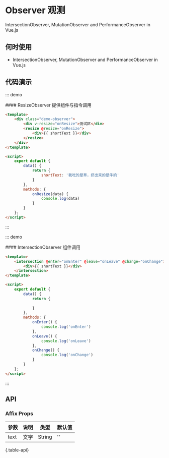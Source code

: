 <script>
    export default {
        data() {
            return {
                shortText: '我吃的是草，挤出来的是牛奶'
            }
        },
        methods: {
            onResize(data) {
                console.log(data)
            },
            onEnter() {
                console.log('onEnter')            
            },
            onLeave() {
                console.log('onLeave')            
            },
            onChange() {
                console.log('onChange')            
            }
        }
    }
</script>

# Observer 观测

IntersectionObserver, MutationObserver and PerformanceObserver in Vue.js

## 何时使用
- IntersectionObserver, MutationObserver and PerformanceObserver in Vue.js

## 代码演示

::: demo
<summary>
  #### ResizeObserver
  提供组件与指令调用
</summary>

```html
<template>
    <div class="demo-observer">
        <div v-resize="onResize">测试区</div>
        <resize @resize="onResize">
            <div>{{ shortText }}</div>
        </resize>
    </div>
</template>

<script>
    export default {
        data() {
            return {
                shortText: '我吃的是草，挤出来的是牛奶'
            }
        },
        methods: {
            onResize(data) {
                console.log(data)
            }
        }   
    };
</script>
```
:::

::: demo
<summary>
  #### IntersectionObserver
  组件调用
</summary>

```html
<template>
    <intersection @enter="onEnter" @leave="onLeave" @change="onChange">
        <div>{{ shortText }}</div>
    </intersection>
</template>

<script>
    export default {
        data() {
            return {
                
            }
        },
        methods: {
            onEnter() {
                console.log('onEnter')            
            },
            onLeave() {
                console.log('onLeave')            
            },
            onChange() {
                console.log('onChange')            
            }
        }   
    };
</script>
```
:::

## API

### Affix Props 
| 参数        | 说明           | 类型               | 默认值       |
|------------|----------------|-------------------|-------------|
| text | 文字 | String | '' |
{.table-api} 
